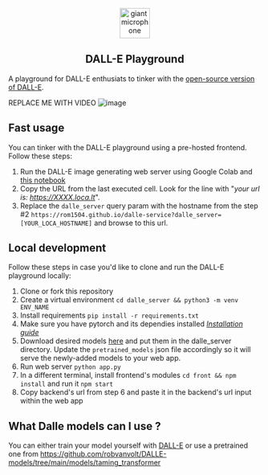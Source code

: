 <p align="center">
  <img width="60px" src="https://user-images.githubusercontent.com/6180201/124396344-45c64d00-dd09-11eb-9a51-b6ffb5d61b3c.png" alt="giant microphone"/><br/>
  <h2 align="center">DALL-E Playground</h2>
</p>

A playground for DALL-E enthusiats to tinker with the [open-source version of DALL-E](https://github.com/lucidrains/DALLE-pytorch).

REPLACE ME WITH VIDEO ![image](https://user-images.githubusercontent.com/2346494/120942358-affaca80-c728-11eb-93c0-084e1c27435d.png)

## Fast usage

You can tinker with the DALL-E playground using a pre-hosted frontend. Follow these steps:
1. Run the DALL-E image generating web server using Google Colab and [this notebook](https://colab.research.google.com/github/rom1504/dalle-service/blob/master/dalle_back.ipynb)
2. Copy the URL from the last executed cell. Look for the line with "_your url is: https://XXXX.loca.lt_".
3. Replace the `dalle_server` query param with the hostname from the step #2 `https://rom1504.github.io/dalle-service?dalle_server=[YOUR_LOCA_HOSTNAME]` and browse to this url.

## Local development

Follow these steps in case you'd like to clone and run the DALL-E playground locally:
1. Clone or fork this repository
2. Create a virtual environment `cd dalle_server && python3 -m venv ENV_NAME`
3. Install requirements `pip install -r requirements.txt`
4. Make sure you have pytorch and its dependies installed _[Installation guide](https://pytorch.org/get-started/locally/)_
5. Download desired models [here](https://github.com/robvanvolt/DALLE-models/tree/main/models/taming_transformer) and put them in the dalle_server directory. Update the `pretrained_models` json file accordingly so it will serve the newly-added models to your web app.
6. Run web server `python app.py`
7. In a different terminal, install frontend's modules `cd front && npm install` and run it `npm start`
8. Copy backend's url from step 6 and paste it in the backend's url input within the web app


## What Dalle models can I use ?

You can either train your model yourself with [DALL-E](https://github.com/lucidrains/DALLE-pytorch) or use a pretrained one from https://github.com/robvanvolt/DALLE-models/tree/main/models/taming_transformer 
